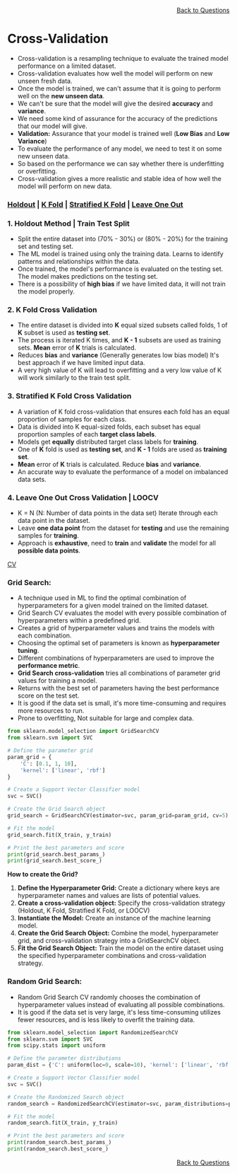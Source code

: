<p align='right'><a align="right" href="https://github.com/KIRANKUMAR7296/Library/blob/main/Interview.md">Back to Questions</a></p>

# **Cross-Validation**
- Cross-validation is a resampling technique to evaluate the trained model performance on a limited dataset.
- Cross-validation evaluates how well the model will perform on new unseen fresh data.
- Once the model is trained, we can't assume that it is going to perform well on the **new unseen data**.
- We can't be sure that the model will give the desired **accuracy** and **variance**.
- We need some kind of assurance for the accuracy of the predictions that our model will give. 
- **Validation:** Assurance that your model is trained well (**Low Bias** and **Low Variance**) 
- To evaluate the performance of any model, we need to test it on some new unseen data.
- So based on the performance we can say whether there is underfitting or overfitting.
- Cross-validation gives a more realistic and stable idea of how well the model will perform on new data.

<h3><a href='#hold'>Holdout</a> | <a href='#kfold'>K Fold</a> | <a href='#skfold'>Stratified K Fold</a> | <a href='#loocv'>Leave One Out</a> </h3>

<h3 name='hold'>1. Holdout Method | Train Test Split</h3>

- Split the entire dataset into (70% - 30%) or (80% - 20%) for the training set and testing set.
- The ML model is trained using only the training data. Learns to identify patterns and relationships within the data.
- Once trained, the model's performance is evaluated on the testing set. The model makes predictions on the testing set.
- There is a possibility of **high bias** if we have limited data, it will not train the model properly.

<h3 name='kfold'>2. K Fold Cross Validation</h3>

- The entire dataset is divided into **K** equal sized subsets called folds, 1 of **K** subset is used as **testing set**.
- The process is iterated K times, and **K - 1** subsets are used as training sets. **Mean** error of **K** trials is calculated.
- Reduces **bias** and **variance** (Generally generates low bias model) It's best approach if we have limited input data.
- A very high value of K will lead to overfitting and a very low value of K will work similarly to the train test split.

<h3 name='skfold'>3. Stratified K Fold Cross Validation</h3>

- A variation of K fold cross-validation that ensures each fold has an equal proportion of samples for each class.
- Data is divided into K equal-sized folds, each subset has equal proportion samples of each **target class labels**.
- Models get **equally** distributed target class labels for **training**.
- One of **K** fold is used as **testing set**, and **K - 1** folds are used as **training set**.
- **Mean** error of **K** trials is calculated. Reduce **bias** and **variance**.
- An accurate way to evaluate the performance of a model on imbalanced data sets.

<h3 name='loocv'>4. Leave One Out Cross Validation | LOOCV</h3>

- K = N (N: Number of data points in the data set) Iterate through each data point in the dataset.
- Leave **one data point** from the dataset for **testing** and use the remaining samples for **training**.
- Approach is **exhaustive**, need to **train** and **validate** the model for all **possible data points**.

[CV](https://amueller.github.io/ml-training-intro/slides/03-cross-validation-grid-search.html#21)

### **Grid Search:**
- A technique used in ML to find the optimal combination of hyperparameters for a given model trained on the limited dataset.
- Grid Search CV evaluates the model with every possible combination of hyperparameters within a predefined grid.
- Creates a grid of hyperparameter values and trains the models with each combination.
- Choosing the optimal set of parameters is known as **hyperparameter tuning**.
- Different combinations of hyperparameters are used to improve the **performance metric**.
- **Grid Search cross-validation** tries all combinations of parameter grid values for training a model. 
- Returns with the best set of parameters having the best performance score on the test set.
- It is good if the data set is small, it's more time-consuming and requires more resources to run.
- Prone to overfitting, Not suitable for large and complex data.

```python
from sklearn.model_selection import GridSearchCV
from sklearn.svm import SVC

# Define the parameter grid
param_grid = {
    'C': [0.1, 1, 10],
    'kernel': ['linear', 'rbf']
}

# Create a Support Vector Classifier model
svc = SVC()

# Create the Grid Search object
grid_search = GridSearchCV(estimator=svc, param_grid=param_grid, cv=5)

# Fit the model
grid_search.fit(X_train, y_train)

# Print the best parameters and score
print(grid_search.best_params_)
print(grid_search.best_score_)
```              

**How to create the Grid?**
1. **Define the Hyperparameter Grid:** Create a dictionary where keys are hyperparameter names and values are lists of potential values.
2. **Create a cross-validation object:** Specify the cross-validation strategy (Holdout, K Fold, Stratified K Fold, or LOOCV)
3. **Instantiate the Model:** Create an instance of the machine learning model.
4. **Create the Grid Search Object:** Combine the model, hyperparameter grid, and cross-validation strategy into a GridSearchCV object.
5. **Fit the Grid Search Object:** Train the model on the entire dataset using the specified hyperparameter combinations and cross-validation strategy.

### **Random Grid Search:**

- Random Grid Search CV randomly chooses the combination of hyperparameter values instead of evaluating all possible combinations.
- It is good if the data set is very large, it's less time-consuming utilizes fewer resources, and is less likely to overfit the training data.

```python
from sklearn.model_selection import RandomizedSearchCV
from sklearn.svm import SVC
from scipy.stats import uniform

# Define the parameter distributions
param_dist = {'C': uniform(loc=0, scale=10), 'kernel': ['linear', 'rbf']}

# Create a Support Vector Classifier model
svc = SVC()

# Create the Randomized Search object
random_search = RandomizedSearchCV(estimator=svc, param_distributions=param_dist, n_iter=10, cv=5)

# Fit the model
random_search.fit(X_train, y_train)

# Print the best parameters and score
print(random_search.best_params_)
print(random_search.best_score_)
```

<p align='right'><a align="right" href="https://github.com/KIRANKUMAR7296/Library/blob/main/Interview.md">Back to Questions</a></p>

